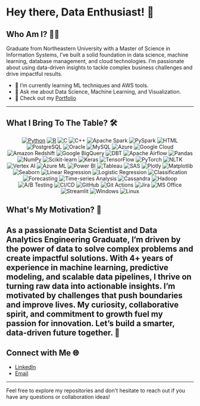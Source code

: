 # Hey there, Data Enthusiast! 👋

## Who Am I? 🧑‍💻

Graduate from Northeastern University with a Master of Science in Information Systems, I’ve built a solid foundation in data science, machine learning, database management, and cloud technologies. I’m passionate about using data-driven insights to tackle complex business challenges and drive impactful results.

- 🌱 I’m currently learning ML techniques and AWS tools.
- 💬 Ask me about Data Science, Machine Learning, and Visualization.
- 📂 Check out my [Portfolio](https://saivenkatmadamanchi.netlify.app/) 

---
## What I Bring To The Table? 🛠️

<p align="center">
  <!-- Programming -->
  <a href="https://www.python.org"><img src="https://img.shields.io/badge/Python-FFD43B?style=flat&logo=python&logoColor=white" alt="Python"></a>
  <a href="https://www.r-project.org"><img src="https://img.shields.io/badge/R-276DC3?style=flat&logo=r&logoColor=white" alt="R"></a>
  <img src="https://img.shields.io/badge/C-A8B9CC?style=flat&logo=c&logoColor=black" alt="C">
  <img src="https://img.shields.io/badge/C++-00599C?style=flat&logo=c%2B%2B&logoColor=white" alt="C++">
  <img src="https://img.shields.io/badge/Apache_Spark-E25A1C?style=flat&logo=apache-spark&logoColor=white" alt="Apache Spark">
  <img src="https://img.shields.io/badge/PySpark-3776AB?style=flat&logo=python&logoColor=white" alt="PySpark">
  <img src="https://img.shields.io/badge/HTML-E34F26?style=flat&logo=html5&logoColor=white" alt="HTML">

  <!-- Database & Cloud Computing -->
  <img src="https://img.shields.io/badge/PostgreSQL-4169E1?style=flat&logo=postgresql&logoColor=white" alt="PostgreSQL">
  <img src="https://img.shields.io/badge/Oracle-F80000?style=flat&logo=oracle&logoColor=white" alt="Oracle">
  <img src="https://img.shields.io/badge/MySQL-4479A1?style=flat&logo=mysql&logoColor=white" alt="MySQL">
  <img src="https://img.shields.io/badge/Microsoft_Azure-0089D6?style=flat&logo=microsoft-azure&logoColor=white" alt="Azure">
  <img src="https://img.shields.io/badge/Google_Cloud-4285F4?style=flat&logo=google-cloud&logoColor=white" alt="Google Cloud">

  <!-- Data Warehouse -->
  <img src="https://img.shields.io/badge/Amazon_Redshift-4053D6?style=flat&logo=amazon-redshift&logoColor=white" alt="Amazon Redshift">
  <img src="https://img.shields.io/badge/Google_BigQuery-4285F4?style=flat&logo=google-bigquery&logoColor=white" alt="Google BigQuery">
  <img src="https://img.shields.io/badge/DBT-FF694B?style=flat&logo=dbt&logoColor=white" alt="DBT">
  <img src="https://img.shields.io/badge/Apache_Airflow-017CEE?style=flat&logo=apache-airflow&logoColor=white" alt="Apache Airflow">

  <!-- ML & Analytics -->
  <img src="https://img.shields.io/badge/Pandas-150458?style=flat&logo=pandas&logoColor=white" alt="Pandas">
  <img src="https://img.shields.io/badge/NumPy-013243?style=flat&logo=numpy&logoColor=white" alt="NumPy">
  <img src="https://img.shields.io/badge/scikit_learn-F7931E?style=flat&logo=scikit-learn&logoColor=white" alt="Scikit-learn">
  <img src="https://img.shields.io/badge/Keras-D00000?style=flat&logo=keras&logoColor=white" alt="Keras">
  <img src="https://img.shields.io/badge/TensorFlow-FF6F00?style=flat&logo=tensorflow&logoColor=white" alt="TensorFlow">
  <img src="https://img.shields.io/badge/PyTorch-EE4C2C?style=flat&logo=pytorch&logoColor=white" alt="PyTorch">
  <img src="https://img.shields.io/badge/NLTK-3776AB?style=flat&logo=python&logoColor=white" alt="NLTK">
  <img src="https://img.shields.io/badge/Vertex_AI-4285F4?style=flat&logo=google-cloud&logoColor=white" alt="Vertex AI">
  <img src="https://img.shields.io/badge/Azure_ML-0089D6?style=flat&logo=microsoft-azure&logoColor=white" alt="Azure ML">

  <!-- Visualization Tools -->
  <img src="https://img.shields.io/badge/Power_BI-F2C811?style=flat&logo=power-bi&logoColor=black" alt="Power BI">
  <img src="https://img.shields.io/badge/Tableau-E97627?style=flat&logo=tableau&logoColor=white" alt="Tableau">
  <img src="https://img.shields.io/badge/SAS-0089D6?style=flat&logo=sas&logoColor=white" alt="SAS">
  <img src="https://img.shields.io/badge/Plotly-3F4F75?style=flat&logo=plotly&logoColor=white" alt="Plotly">
  <img src="https://img.shields.io/badge/Matplotlib-11557C?style=flat&logo=matplotlib&logoColor=white" alt="Matplotlib">
  <img src="https://img.shields.io/badge/Seaborn-0C7BB0?style=flat&logo=seaborn&logoColor=white" alt="Seaborn">

  <!-- Data Science -->
  <img src="https://img.shields.io/badge/Linear_Regression-3776AB?style=flat&logo=python&logoColor=white" alt="Linear Regression">
  <img src="https://img.shields.io/badge/Logistic_Regression-3776AB?style=flat&logo=python&logoColor=white" alt="Logistic Regression">
  <img src="https://img.shields.io/badge/Classification-FF6F00?style=flat&logo=tensorflow&logoColor=white" alt="Classification">
  <img src="https://img.shields.io/badge/Forecasting-0089D6?style=flat&logo=microsoft-azure&logoColor=white" alt="Forecasting">
  <img src="https://img.shields.io/badge/Time_Series_Analysis-3776AB?style=flat&logo=python&logoColor=white" alt="Time-series Analysis">

  <!-- Big Data Frameworks -->
  <img src="https://img.shields.io/badge/Cassandra-1287B1?style=flat&logo=apache-cassandra&logoColor=white" alt="Cassandra">
  <img src="https://img.shields.io/badge/Hadoop-66CCFF?style=flat&logo=apache-hadoop&logoColor=black" alt="Hadoop">

  <!-- Others -->
  <img src="https://img.shields.io/badge/A/B_Testing-3776AB?style=flat&logo=python&logoColor=white" alt="A/B Testing">
  <img src="https://img.shields.io/badge/CI/CD-0089D6?style=flat&logo=github-actions&logoColor=white" alt="CI/CD">
  <img src="https://img.shields.io/badge/GitHub-181717?style=flat&logo=github&logoColor=white" alt="GitHub">
  <img src="https://img.shields.io/badge/Git_Actions-2088FF?style=flat&logo=github-actions&logoColor=white" alt="Git Actions">
  <img src="https://img.shields.io/badge/Jira-0052CC?style=flat&logo=jira&logoColor=white" alt="Jira">
  <img src="https://img.shields.io/badge/MS_Office_Suite-D83B01?style=flat&logo=microsoft-office&logoColor=white" alt="MS Office">
  <img src="https://img.shields.io/badge/Streamlit-FF4B4B?style=flat&logo=streamlit&logoColor=white" alt="Streamlit">
  <img src="https://img.shields.io/badge/Windows-0078D6?style=flat&logo=windows&logoColor=white" alt="Windows">
  <img src="https://img.shields.io/badge/Linux-FCC624?style=flat&logo=linux&logoColor=black" alt="Linux">
</p>


## What's My Motivation? 🚀

As a passionate Data Scientist and Data Analytics Engineering Graduate, I’m driven by the power of data to solve complex problems and create impactful solutions. With 4+ years of experience in machine learning, predictive modeling, and scalable data pipelines, I thrive on turning raw data into actionable insights. I’m motivated by challenges that push boundaries and improve lives. My curiosity, collaborative spirit, and commitment to growth fuel my passion for innovation. Let’s build a smarter, data-driven future together. 🚀
---

## Connect with Me 🌐

- [LinkedIn](https://www.linkedin.com/in/sai-venkat-madamanchi/) 
- [Email](mailto:saivenkatmadamanchi@gmail.com) 

---

Feel free to explore my repositories and don't hesitate to reach out if you have any questions or collaboration ideas!

